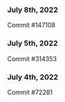 ### July 8th, 2022

Commit #147108

### July 5th, 2022

Commit #314353


### July 4th, 2022

Commit #72281
